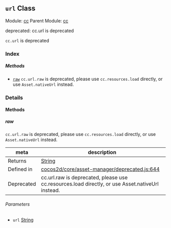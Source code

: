 ## `url` Class



Module: [cc](../modules/cc.md)
Parent Module: [cc](../modules/cc.md)

deprecated: cc.url is deprecated

`cc.url` is deprecated



### Index



##### Methods

  - [`raw`](#raw) `cc.url.raw` is deprecated, please use `cc.resources.load` directly, or use `Asset.nativeUrl` instead.



### Details




<!-- Method Block -->
#### Methods


##### raw

`cc.url.raw` is deprecated, please use `cc.resources.load` directly, or use `Asset.nativeUrl` instead.

| meta | description |
|------|-------------|
| Returns | <a href="https://developer.mozilla.org/en/JavaScript/Reference/Global_Objects/String" class="crosslink external" target="_blank">String</a> 
| Defined in | [cocos2d/core/asset-manager/deprecated.js:644](https://github.com/cocos-creator/engine/blob/f495398f4307775f0f733162e3d128d81e063063/cocos2d/core/asset-manager/deprecated.js#L644) |
| Deprecated | cc.url.raw is deprecated, please use cc.resources.load directly, or use Asset.nativeUrl instead. |

###### Parameters
- `url` <a href="https://developer.mozilla.org/en/JavaScript/Reference/Global_Objects/String" class="crosslink external" target="_blank">String</a> 




